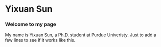 # Yixuan Sun
### Welcome to my page
My name is Yixuan Sun, a Ph.D. student at Purdue Univeristy. Just to add a few lines to see if it works like this.
